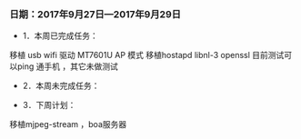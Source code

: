 				
### 日期：2017年9月27日—2017年9月29日
* 1．本周已完成任务：

移植 usb wifi 驱动 MT7601U  AP 模式
移植hostapd  libnl-3  openssl
目前测试可以ping 通手机  ，其它未做测试

* 2．本周未完成任务：

* 3．下周计划：

 
 移植mjpeg-stream ，boa服务器
 
